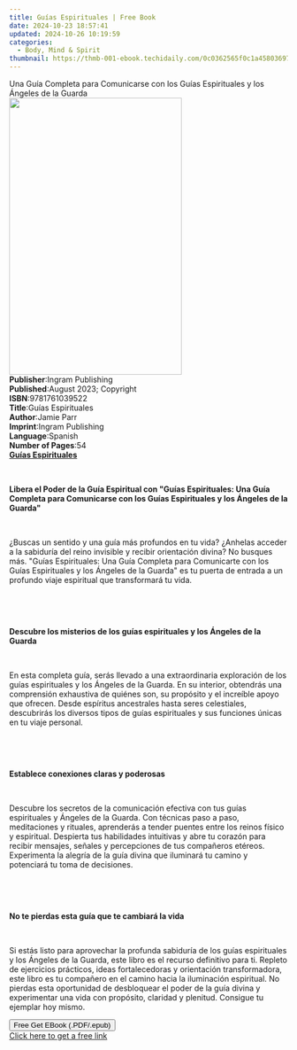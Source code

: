 ```yaml
---
title: Guías Espirituales | Free Book
date: 2024-10-23 18:57:41
updated: 2024-10-26 10:19:59
categories:
  - Body, Mind & Spirit
thumbnail: https://thmb-001-ebook.techidaily.com/0c0362565f0c1a458036972ac7ed30215644a56e664f387c2f48b9f95a846927.jpg
---
```

<main id="book-container">
  <div class="flex flex-col">
    <div class="book-brief flex-1 py-6 px-4 sm:p-6 md:py-10 md:px-8">
      <!-- brief-->
      <div class="book-brief-main">
        Una Guía Completa para Comunicarse con los Guías Espirituales y los
        Ángeles de la Guarda
      </div>
    </div>
    <div
      class="book-meta-info flex-1 grid gap-4 col-start-1 col-end-3 row-start-1 sm:mb-6 sm:grid-cols-4 lg:gap-6 lg:col-start-2 lg:row-end-6 lg:row-span-6 lg:mb-0"
    >
      <div
        class="book-meta-info-left place-content-center mt-4 p-4 text-sm leading-6 col-start-2 col-span-2 dark:text-slate-400"
      >
        <img
          class="w-full h-500 object-cover rounded-lg sm:h-255 sm:col-span-2 lg:col-span-full"
          src="https://img-001-ebook.techidaily.com/84b79b5972ce7225440d0b870ddd6365305458ffadc3b7cb0d21b9fac726bfeb.jpg"
          alt=""
          width="312"
          height="500"
        />
      </div>
      <div
        class="book-meta-info-right mt-2 col-start-1 row-start-2 col-span-3 self-center"
      >
        <!-- meta data  -->
        <div class="flex flex-col px-4 md:px-8">
          <div class="flex-1">
            <strong>Publisher</strong>:<span class="px-2"
              >Ingram Publishing</span
            >
          </div>
          <div class="flex-1">
            <strong>Published</strong>:<span class="px-2"
              >August 2023; Copyright</span
            >
          </div>
          <div class="flex-1">
            <strong>ISBN</strong>:<span class="px-2">9781761039522</span>
          </div>
          <div class="flex-1">
            <strong>Title</strong>:<span class="px-2">Guías Espirituales</span>
          </div>
          <div class="flex-1">
            <strong>Author</strong>:<span class="px-2">Jamie Parr</span>
          </div>
          <div class="flex-1">
            <strong>Imprint</strong>:<span class="px-2">Ingram Publishing</span>
          </div>
          <div class="flex-1">
            <strong>Language</strong>:<span class="px-2">Spanish</span>
          </div>
          <div class="flex-1">
            <strong>Number of Pages</strong>:<span class="px-2">54</span>
          </div>
        </div>
      </div>
    </div>
    <div class="book-description flex-1 py-6 px-4 sm:p-6 md:py-10 md:px-8">
      <div class="book-description-main">
        <div accordion-content="" id="description">
          <strong
            ><strong><u>Guías Espirituales</u></strong></strong
          >
          <p><br /></p>
          <p>
            <strong
              >Libera el Poder de la Guía Espiritual con "Guías Espirituales:
              Una Guía Completa para Comunicarse con los Guías Espirituales y
              los Ángeles de la Guarda"</strong
            >
          </p>
          <p>&nbsp;</p>
          <p>
            ¿Buscas un sentido y una guía más profundos en tu vida? ¿Anhelas
            acceder a la sabiduría del reino invisible y recibir orientación
            divina? No busques más. "Guías Espirituales: Una Guía Completa para
            Comunicarte con los Guías Espirituales y los Ángeles de la Guarda"
            es tu puerta de entrada a un profundo viaje espiritual que
            transformará tu vida.
          </p>
          <p>&nbsp;</p>
          <p>&nbsp;</p>
          <p>
            <strong
              >Descubre los misterios de los guías espirituales y los Ángeles de
              la Guarda</strong
            >
          </p>
          <p>&nbsp;</p>
          <p>
            En esta completa guía, serás llevado a una extraordinaria
            exploración de los guías espirituales y los Ángeles de la Guarda. En
            su interior, obtendrás una comprensión exhaustiva de quiénes son, su
            propósito y el increíble apoyo que ofrecen. Desde espíritus
            ancestrales hasta seres celestiales, descubrirás los diversos tipos
            de guías espirituales y sus funciones únicas en tu viaje personal.
          </p>
          <p>&nbsp;</p>
          <p>&nbsp;</p>
          <p><strong>Establece conexiones claras y poderosas</strong></p>
          <p>&nbsp;</p>
          <p>
            Descubre los secretos de la comunicación efectiva con tus guías
            espirituales y Ángeles de la Guarda. Con técnicas paso a paso,
            meditaciones y rituales, aprenderás a tender puentes entre los
            reinos físico y espiritual. Despierta tus habilidades intuitivas y
            abre tu corazón para recibir mensajes, señales y percepciones de tus
            compañeros etéreos. Experimenta la alegría de la guía divina que
            iluminará tu camino y potenciará tu toma de decisiones.
          </p>
          <p>&nbsp;</p>
          <p>&nbsp;</p>
          <p>
            <strong>No te pierdas esta guía que te cambiará la vida</strong>
          </p>
          <p>&nbsp;</p>
          <p>
            Si estás listo para aprovechar la profunda sabiduría de los guías
            espirituales y los Ángeles de la Guarda, este libro es el recurso
            definitivo para ti. Repleto de ejercicios prácticos, ideas
            fortalecedoras y orientación transformadora, este libro es tu
            compañero en el camino hacia la iluminación espiritual. No pierdas
            esta oportunidad de desbloquear el poder de la guía divina y
            experimentar una vida con propósito, claridad y plenitud. Consigue
            tu ejemplar hoy mismo.
          </p>
        </div>
        <div class="accordion-fader"></div>
      </div>
    </div>
    <div class="book-excerpts flex-1 py-6 px-4 sm:p-6 md:py-10 md:px-8"></div>
    <div
      class="book-about-author flex-1 py-6 px-4 sm:p-6 md:py-10 md:px-8"
    ></div>
    <div class="book-free-get flex-1 py-6 px-4 sm:p-6 md:py-10 md:px-8">
      <button
        id="btn-free-get"
        class="bg-blue-500 hover:bg-blue-700 text-white font-bold py-2 px-4 rounded"
      >
        Free Get EBook (.PDF/.epub)
      </button>
      <div id="countdown-display" class="px-2 text-lg mt-2"></div>
      <a
        id="free-link"
        class="hidden bg-blue-500 hover:bg-blue-700 text-white font-bold py-2 px-4 rounded"
        href="https://www.ebooks.com/en-us/book/211011892/gu-as-espirituales/jamie-parr/"
        target="_blank"
        >Click here to get a free link</a
      >
    </div>
    <script>
      let countdownTime = 0;
      let countdownInterval = null;
      document
        .getElementById('btn-free-get')
        .addEventListener('click', startCountdown);
      function startCountdown() {
        countdownTime = new Date().getTime() + 60000 * 3;
        countdownInterval = setInterval(updateCountdown, 1000);
        document.getElementById('btn-free-get').disabled = true;
        document
          .getElementById('btn-free-get')
          .classList.add('bg-gray-500', 'cursor-not-allowed');
      }
      function updateCountdown() {
        let currentTime = new Date().getTime();
        let timeLeft = countdownTime - currentTime;
        let secondsLeft = Math.floor(timeLeft / 1000);
        document.getElementById('countdown-display').innerHTML =
          `Remaining time: ${secondsLeft} seconds.`;
        if (secondsLeft <= 0) {
          clearInterval(countdownInterval);
          document.getElementById('btn-free-get').classList.add('hidden');
          document.getElementById('free-link').classList.remove('hidden');
          document.getElementById('countdown-display').innerHTML = '';
        }
      }
    </script>
  </div>
</main>
